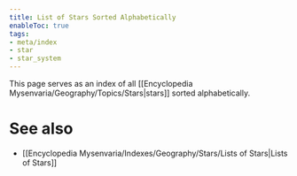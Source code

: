 ```yaml
---
title: List of Stars Sorted Alphabetically
enableToc: true
tags:
- meta/index
- star
- star_system
---
```


This page serves as an index of all [[Encyclopedia Mysenvaria/Geography/Topics/Stars|stars]] sorted alphabetically.
# See also
- [[Encyclopedia Mysenvaria/Indexes/Geography/Stars/Lists of Stars|Lists of Stars]]
